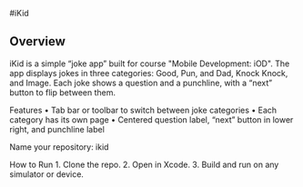 #iKid

## Overview

iKid is a simple “joke app” built for course "Mobile Development: iOD". The app displays jokes in three categories: Good, Pun, and Dad, Knock Knock, and Image. Each joke shows a question and a punchline, with a “next” button to flip between them.

Features
	•	Tab bar or toolbar to switch between joke categories
	•	Each category has its own page
	•	Centered question label, “next” button in lower right, and punchline label

Name your repository: ‎⁠ikid⁠

How to Run
	1.	Clone the repo.
	2.	Open in Xcode.
	3.	Build and run on any simulator or device.
